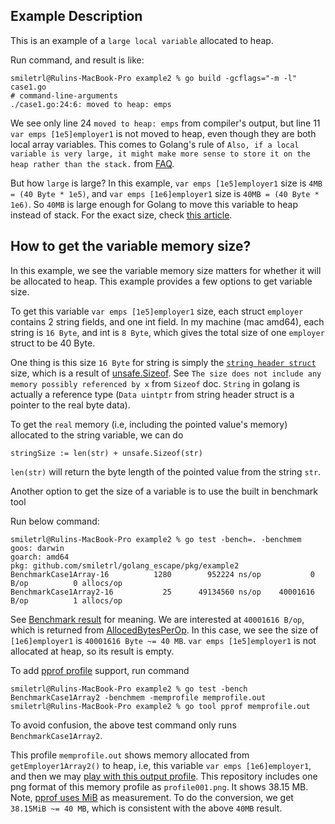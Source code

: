 ## Example Description

This is an example of a `large local variable` allocated to heap.

Run command, and result is like:

```
smiletrl@Rulins-MacBook-Pro example2 % go build -gcflags="-m -l" case1.go
# command-line-arguments
./case1.go:24:6: moved to heap: emps
```

We see only line 24 `moved to heap: emps` from compiler's output, but line 11 `var emps [1e5]employer1` is not moved to heap, even though they are both local array variables. This comes to Golang's rule of `Also, if a local variable is very large, it might make more sense to store it on the heap rather than the stack.` from [FAQ](https://golang.org/doc/faq#stack_or_heap).

But how `large` is large? In this example, `var emps [1e5]employer1` size is `4MB = (40 Byte * 1e5)`, and `var emps [1e6]employer1` size is `40MB = (40 Byte * 1e6)`. So `40MB` is large enough for Golang to move this variable to heap instead of stack. For the exact size, check [this article](https://smiletrl.github.io/post/golang-local-large-heap-allocated-variable/).

## How to get the variable memory size?

In this example, we see the variable memory size matters for whether it will be allocated to heap. This example provides a few options to get variable size.

To get this variable `var emps [1e5]employer1` size, each struct `employer` contains 2 string fields, and one int field. In my machine (mac amd64), each string is `16 Byte`, and int is `8 Byte`, which gives the total size of one `employer` struct to be 40 Byte.

One thing is this size `16 Byte` for string is simply the [`string header struct`](https://golang.org/pkg/reflect/#StringHeader) size, which is a result of [unsafe.Sizeof](https://golang.org/pkg/unsafe/#Sizeof). See `The size does not include any memory possibly referenced by x` from `Sizeof` doc. `String` in golang is actually a reference type (`Data uintptr` from string header struct is a pointer to the real byte data).

To get the `real` memory (i.e, including the pointed value's memory) allocated to the string variable, we can do

```
stringSize := len(str) + unsafe.Sizeof(str)
```

`len(str)` will return the byte length of the pointed value from the string `str`.

Another option to get the size of a variable is to use the built in benchmark tool

Run below command:

```
smiletrl@Rulins-MacBook-Pro example2 % go test -bench=. -benchmem
goos: darwin
goarch: amd64
pkg: github.com/smiletrl/golang_escape/pkg/example2
BenchmarkCase1Array-16     	    1280	    952224 ns/op	       0 B/op	       0 allocs/op
BenchmarkCase1Array2-16    	      25	  49134560 ns/op	40001616 B/op	       1 allocs/op
```

See [Benchmark result](https://golang.org/pkg/testing/#BenchmarkResult) for meaning. We are interested at `40001616 B/op`, which is returned from [AllocedBytesPerOp](https://golang.org/pkg/testing/#BenchmarkResult.AllocedBytesPerOp). In this case, we see the size of `[1e6]employer1` is `40001616 Byte ~= 40 MB`. `var emps [1e5]employer1` is not allocated at heap, so its result is empty.

To add [pprof profile](https://golang.org/pkg/runtime/pprof/) support, run command

```
smiletrl@Rulins-MacBook-Pro example2 % go test -bench BenchmarkCase1Array2 -benchmem -memprofile memprofile.out
smiletrl@Rulins-MacBook-Pro example2 % go tool pprof memprofile.out
```

To avoid confusion, the above test command only runs `BenchmarkCase1Array2`.

This profile `memprofile.out` shows memory allocated from `getEmployer1Array2()` to heap, i.e, this variable `var emps [1e6]employer1`, and then we may [play with this output profile](https://blog.golang.org/pprof). This repository includes one png format of this memory profile as `profile001.png`. It shows 38.15 MB. Note, [pprof uses MiB](https://github.com/google/pprof/issues/136) as measurement. To do the conversion, we get `38.15MiB ~= 40 MB`, which is consistent with the above `40MB` result.
